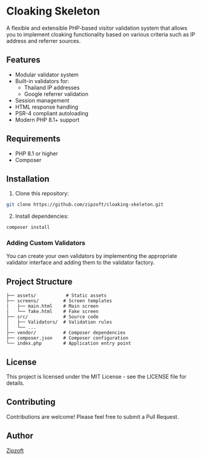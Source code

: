 # Cloaking Skeleton

A flexible and extensible PHP-based visitor validation system that allows you to implement cloaking functionality based on various criteria such as IP address and referrer sources.

## Features

- Modular validator system
- Built-in validators for:
  - Thailand IP addresses
  - Google referrer validation
- Session management
- HTML response handling
- PSR-4 compliant autoloading
- Modern PHP 8.1+ support

## Requirements

- PHP 8.1 or higher
- Composer

## Installation

1. Clone this repository:
```bash
git clone https://github.com/zipzoft/cloaking-skeleton.git
```

2. Install dependencies:
```bash
composer install
```

### Adding Custom Validators

You can create your own validators by implementing the appropriate validator interface and adding them to the validator factory.

## Project Structure

```
├── assets/           # Static assets
├── screens/         # Screen templates
|   ├── main.html    # Main screen
|   └── fake.html    # Fake screen
├── src/             # Source code
│   ├── Validators/  # Validation rules
│   └── ...
├── vendor/          # Composer dependencies
├── composer.json    # Composer configuration
└── index.php        # Application entry point
```

## License

This project is licensed under the MIT License - see the LICENSE file for details.

## Contributing

Contributions are welcome! Please feel free to submit a Pull Request.

## Author

[Zipzoft](https://github.com/zipzoft)

